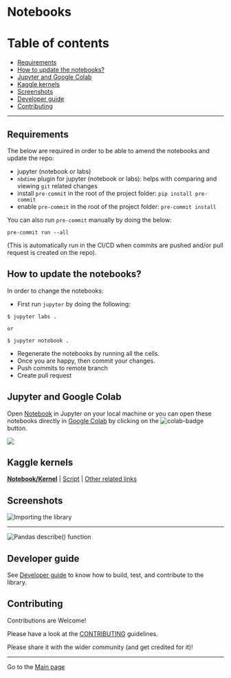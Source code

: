 # Notebooks

# Table of contents

- [Requirements](#requirements)
- [How to update the notebooks?](#how-to-update-the-notebooks)
- [Jupyter and Google Colab](#jupyter-and-google-colab)
- [Kaggle kernels](#kaggle-kernels)
- [Screenshots](#screenshots)
- [Developer guide](#developer-guide)
- [Contributing](#contributing)

---

## Requirements

The below are required in order to be able to amend the notebooks and update the repo:

- jupyter (notebook or labs)
- `nbdime` plugin for jupyter (notebook or labs): helps with comparing and viewing `git` related changes
- install `pre-commit` in the root of the project folder: `pip install pre-commit`
- enable `pre-commit` in the root of the project folder: `pre-commit install`

You can also run `pre-commit` manually by doing the below:

```
pre-commit run --all
```

(This is automatically run in the CI/CD when commits are pushed and/or pull request is created on the repo).

## How to update the notebooks?

In order to change the notebooks:

- First run `jupyter` by doing the following:

```
$ jupyter labs .

or

$ jupyter notebook .
```

- Regenerate the notebooks by running all the cells. 
- Once you are happy, then commit your changes.
- Push commits to remote branch
- Create pull request

## Jupyter and Google Colab

Open [Notebook](./nlp_profiler.ipynb) in Jupyter on your local machine or you can open these notebooks directly in [Google Colab](./nlp_profiler.ipynb) by clicking on the ![colab-badge](https://colab.research.google.com/assets/colab-badge.svg) button.

![](https://user-images.githubusercontent.com/1570917/88475060-73651c80-cf24-11ea-8c44-21352f7be5bc.png)


## Kaggle kernels

**[Notebook/Kernel](https://www.kaggle.com/neomatrix369/nlp-profiler-simple-dataset)** | [Script](https://www.kaggle.com/neomatrix369/nlp-profiler-class) | [Other related links](https://www.kaggle.com/general/166954)

## Screenshots

![Importing the library](https://user-images.githubusercontent.com/1570917/92324238-ccea5c00-f037-11ea-9369-89b0e034ef16.png)

---

![Pandas describe() function](https://user-images.githubusercontent.com/1570917/92324242-cf4cb600-f037-11ea-9c5a-e22806b4be5b.png)

## Developer guide

See [Developer guide](../developer-guide.md) to know how to build, test, and contribute to the library.

## Contributing

Contributions are Welcome!

Please have a look at the [CONTRIBUTING](../CONTRIBUTING.md) guidelines.

Please share it with the wider community (and get credited for it)!

---

Go to the [Main page](../README.md)
